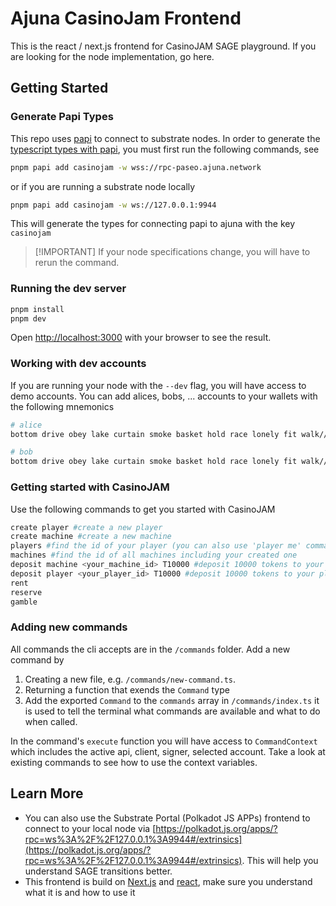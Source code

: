 # Ajuna CasinoJam Frontend

This is the react / next.js frontend for CasinoJAM SAGE playground. If you are
looking for the node implementation, go here.

## Getting Started

### Generate Papi Types

This repo uses [papi](https://papi.how) to connect to substrate nodes. In order
to generate the [typescript types with papi](https://papi.how/codegen), you must
first run the following commands, see

```bash
pnpm papi add casinojam -w wss://rpc-paseo.ajuna.network
```

or if you are running a substrate node locally

```bash
pnpm papi add casinojam -w ws://127.0.0.1:9944
```

This will generate the types for connecting papi to ajuna with the key
`casinojam`

> [!IMPORTANT] If your node specifications change, you will have to rerun the
> command.

### Running the dev server

```bash
pnpm install
pnpm dev
```

Open [http://localhost:3000](http://localhost:3000) with your browser to see the
result.

### Working with dev accounts

If you are running your node with the `--dev` flag, you will have access to demo
accounts. You can add alices, bobs, ... accounts to your wallets with the
following mnemonics

```bash
# alice
bottom drive obey lake curtain smoke basket hold race lonely fit walk//Alice

# bob
bottom drive obey lake curtain smoke basket hold race lonely fit walk//Bob
```

### Getting started with CasinoJAM

Use the following commands to get you started with CasinoJAM
```bash
create player #create a new player
create machine #create a new machine
players #find the id of your player (you can also use 'player me' command)
machines #find the id of all machines including your created one
deposit machine <your_machine_id> T10000 #deposit 10000 tokens to your machine for payouts
deposit player <your_player_id> T10000 #deposit 10000 tokens to your player to play with
rent
reserve
gamble 
```


### Adding new commands

All commands the cli accepts are in the `/commands` folder. Add a new command by

1. Creating a new file, e.g. `/commands/new-command.ts`.
1. Returning a function that exends the `Command` type
1. Add the exported `Command` to the `commands` array in `/commands/index.ts` it
   is used to tell the terminal what commands are available and what to do when
   called.

In the command's `execute` function you will have access to `CommandContext`
which includes the active api, client, signer, selected account. Take a look at
existing commands to see how to use the context variables.

## Learn More

- You can also use the Substrate Portal (Polkadot JS APPs) frontend to connect
  to your local node via
  [https://polkadot.js.org/apps/?rpc=ws%3A%2F%2F127.0.0.1%3A9944#/extrinsics](https://polkadot.js.org/apps/?rpc=ws%3A%2F%2F127.0.0.1%3A9944#/extrinsics).
  This will help you understand SAGE transitions better.
- This frontend is build on [Next.js](https://nextjs.org/docs) and
  [react](https://react.dev), make sure you understand what it is and how to use
  it
